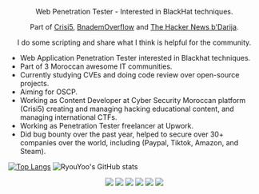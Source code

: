 <p align="center">Web Penetration Tester - Interested in BlackHat techniques.</p>
<p align="center">Part of <a href="https://www.facebook.com/Crisi5">Crisi5</a>, <a href="https://bnademoverflow.com/">BnademOverflow</a> and <a href="https://www.facebook.com/Th3HackerNewsBdarija">The Hacker News b'Darija</a>.</p>
<p align="center">I do some scripting and share what I think is helpful for the community.</p>

- Web Application Penetration Tester interested in Blackhat techniques.
- Part of 3 Moroccan awesome IT communities.
- Currently studying CVEs and doing code review over open-source projects.
- Aiming for OSCP.
- Working as Content Developer at Cyber Security Moroccan platform (Crisi5) creating and managing hacking educational content, and managing international CTFs.
- Working as Penetration Tester freelancer at Upwork.
- Did bug bounty over the past year, helped to secure over 30+ companies over the world, including (Paypal, Tiktok, Amazon, and Steam).

[![Top Langs](https://github-readme-stats.vercel.app/api/top-langs/?username=ryouyoo&layout=compact)](https://github.com/anuraghazra/github-readme-stats) ![RyouYoo's GitHub stats](https://github-readme-stats.vercel.app/api?username=ryouyoo&show_icons=true)

<p align="center">
  <img src="https://img.icons8.com/color/48/000000/python--v1.png" />
  <img src="https://img.icons8.com/plasticine/50/000000/bash.png" />
  <img src="https://img.icons8.com/color/48/000000/javascript--v1.png" />
  <img src="https://img.icons8.com/fluency/48/000000/php.png"/>
  <img src="https://img.icons8.com/color/48/000000/golang.png"/>
  <img src="https://img.icons8.com/color/48/000000/c-programming.png"/>
</p>
